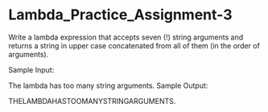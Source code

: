 # Lambda_Practice_Assignment-3

Write a lambda expression that accepts seven (!) string arguments and returns a string in upper case concatenated from all of them (in the order of arguments).

Sample Input:

The lambda has too many string arguments.
Sample Output:

THELAMBDAHASTOOMANYSTRINGARGUMENTS. 
